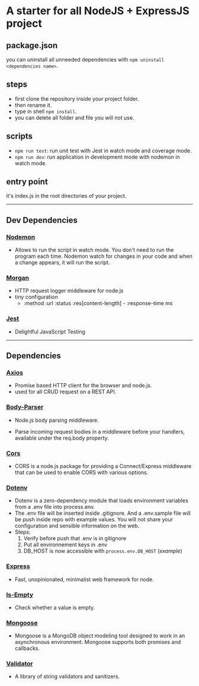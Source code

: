 # A starter for all NodeJS + ExpressJS project

## package.json

you can uninstall all unneeded dependencies with `npm uninstall <dependencies name>`.

## steps

- first clone the repository inside your project folder.
- then rename it.
- type in shell `npm install`.
- you can delete all folder and file you will not use.

## scripts

- `npm run test`: run unit test with Jest in watch mode and coverage mode.
- `npm run dev`: run application in development mode with nodemon in watch mode.

## entry point
it's index.js in the root directories of your project.

---
## Dev Dependencies
### [Nodemon](https://www.npmjs.com/package/nodemon)
- Allows to run the script in watch mode. You don't need to run the program each time. Nodemon watch for changes in your code and when a change appears, it will run the script. 
### [Morgan](https://www.npmjs.com/package/morgan)
- HTTP request logger middleware for node.js
- tiny configuration
  - :method :url :status :res[content-length] - :response-time ms
### [Jest](https://www.npmjs.com/package/jest)
- Delightful JavaScript Testing
---
## Dependencies
### [Axios](https://www.npmjs.com/package/axios)
- Promise based HTTP client for the browser and node.js.
- used for all CRUD request on a REST API.

### [Body-Parser](https://www.npm.com/package/body-parser)
- Node.js body parsing middleware.

- Parse incoming request bodies in a middleware before your handlers, available under the req.body property.
### [Cors](https://www.npmjs.com/package/cors)
- CORS is a node.js package for providing a Connect/Express middleware that can be used to enable CORS with various options.
### [Dotenv](https://www.npmjs.com/package/dotenv)
- Dotenv is a zero-dependency module that loads environment variables from a .env file into process.env.
- The .env file will be inserted inside .gitignore. And a .env.sample file will be push inside repo with example values. You will not share your configuration and sensible information on the web.
- Steps:  
  1. Verify before push that .env is in gitignore
  2. Put all environnement keys in .env
  3. DB_HOST is now accessible with `process.env.DB_HOST` (*example*)
### [Express](http://expressjs.com/en/5x/api.html)
- Fast, unopinionated, minimalist web framework for node.
### [Is-Empty](https://npmjs.com/package/is-empty)
- Check whether a value is empty.
### [Mongoose](https://mongoosejs.com/docs/guide.html)
- Mongoose is a MongoDB object modeling tool designed to work in an asynchronous environment. Mongoose supports both promises and callbacks.
### [Validator](https://npmjs.com/package/validator)
- A library of string validators and sanitizers.

